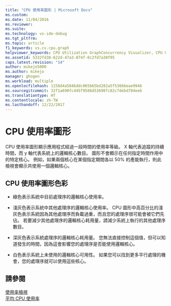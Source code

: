 ```yaml
---
title: "CPU 使用率圖形 | Microsoft Docs"
ms.custom: 
ms.date: 11/04/2016
ms.reviewer: 
ms.suite: 
ms.technology: vs-ide-debug
ms.tgt_pltfrm: 
ms.topic: article
f1_keywords: vs.cv.cpu.graph
helpviewer_keywords: CPU Utilization GraphConcurrency Visualizer, CPU Utilization Graph
ms.assetid: 5332fd38-622d-47a3-874f-8c2fd7a30f95
caps.latest.revision: "14"
author: mikejo5000
ms.author: mikejo
manager: ghogen
ms.workload: multiple
ms.openlocfilehash: 1158d4a584bddc065b65bd282a5f53666eae9946
ms.sourcegitcommit: 32f1a690fc445f9586d53698fc82c7debd784eeb
ms.translationtype: HT
ms.contentlocale: zh-TW
ms.lasthandoff: 12/22/2017
---
```

# <a name="cpu-utilization-graph"></a>CPU 使用率圖形
CPU 使用率圖形顯示應用程式經過一段時間的使用率等級。 X 軸代表追蹤的持續時間，而 y 軸代表系統上的邏輯核心數目。 圖形不會顯示在任何指定時間作用中的特定核心。 例如，如果兩個核心在某個指定期間各以 50% 的產能執行，則此檢視會顯示共使用一個邏輯核心。  
  
## <a name="cpu-utilization-graph-colors"></a>CPU 使用率圖形色彩  
  
-   綠色表示系統中目前處理序的邏輯核心使用率。  
  
-   淺灰色表示系統中其他處理序的邏輯核心使用率。 CPU 圖形中高百分比的淺灰色表示系統因為其他處理序而負載過重，而且您的處理序很可能會被它們先佔。 若要減少其他處理序的邏輯核心耗用量，請減少系統上執行的其他處理序數目。  
  
-   深灰色表示系統處理序的邏輯核心耗用量。 您無法直接控制這個值，但可以知道發生的時間，因為這會影響您的處理序是否能使用邏輯核心。  
  
-   白色表示系統上未使用的邏輯核心可用性。 如果您可以找到更多平行處理的機會，您的處理序就可以使用這些核心。  
  
## <a name="see-also"></a>請參閱  
 [使用率檢視](../profiling/utilization-view.md)   
 [平均 CPU 使用率](../profiling/average-cpu-utilization.md)